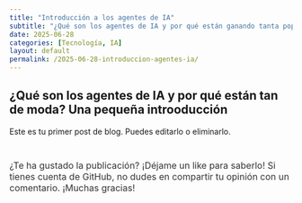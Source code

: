 ```yaml
---
title: "Introducción a los agentes de IA"
subtitle: "¿Qué son los agentes de IA y por qué están ganando tanta popularidad?"
date: 2025-06-28
categories: [Tecnología, IA]
layout: default
permalink: /2025-06-28-introduccion-agentes-ia/
---
```


## ¿Qué son los agentes de IA y por qué están tan de moda? Una pequeña introoducción


Este es tu primer post de blog. Puedes editarlo o eliminarlo.



<!-- Botón de reacciones (LikeBtn) -->
<div style="margin-top: 3em; margin-bottom: 2em;">
  <p style="font-weight: normal; font-size: 1rem; margin-bottom: 1.2em; color: #333;">
    ¿Te ha gustado la publicación? ¡Déjame un like para saberlo! Si tienes cuenta de GitHub, no dudes en compartir tu opinión con un comentario. ¡Muchas gracias!
  </p>
  <span class="likebtn-wrapper"
        data-identifier="{{ page.slug | default: page.url }}"
        data-theme="pill"
        data-lang="es"
        data-white_label="true"></span>
</div>

<script src="//w.likebtn.com/js/w/widget.js" async></script>

<!-- Blqoue de Comentarios (Giscus) -->
<div id="giscus_thread" style="margin-top: 2em;"></div>
<script src="https://giscus.app/client.js"
        data-repo="lmendezotero/lmendezotero.github.io"
        data-repo-id="REPO_ID"
        data-category="Comentarios"
        data-category-id="CATEGORIA_ID"
        data-mapping="pathname"
        data-reactions-enabled="0"
        data-emit-metadata="0"
        data-input-position="bottom"
        data-theme="light"
        crossorigin="anonymous"
        async>
</script>
